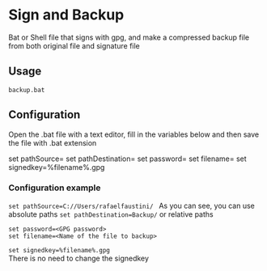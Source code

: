 # Sign and Backup
Bat or Shell file that signs with gpg, and make a compressed backup file from both original file and signature file

## Usage
```backup.bat``` 

## Configuration
Open the .bat file with a text editor, fill in the variables below and then save the file with .bat extension

set pathSource=<Path from the file to backup>
set pathDestination=<Backup destination path>
set password=<GPG password>
set filename=<Name of the file to backup>
set signedkey=%filename%.gpg

### Configuration example
```set pathSource=C://Users/rafaelfaustini/ ```
As you can see, you can use absolute paths
```set pathDestination=Backup/```
or relative paths
```
set password=<GPG password>
set filename=<Name of the file to backup>
```
```set signedkey=%filename%.gpg```<br>
There is no need to change the signedkey
